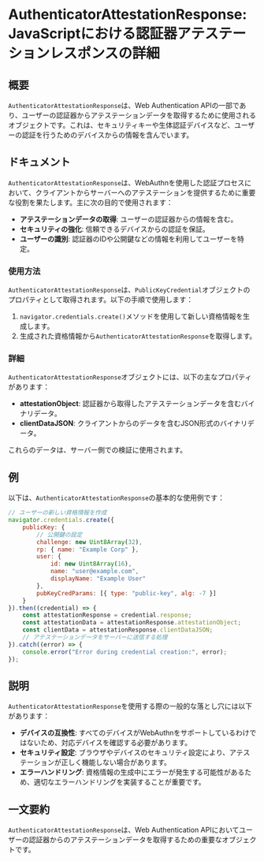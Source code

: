 <!--
Meta Description: # AuthenticatorAttestationResponse: JavaScriptにおける認証器アテステーションレスポンスの詳細 ## 概要 `AuthenticatorAttestationResponse`は、Web Authentication APIの一部であり、ユーザーの認証器か...
Meta Keywords: authenticatorattestationresponse, error, example, user, credential
-->

# AuthenticatorAttestationResponse: JavaScriptにおける認証器アテステーションレスポンスの詳細

## 概要
`AuthenticatorAttestationResponse`は、Web Authentication APIの一部であり、ユーザーの認証器からアテステーションデータを取得するために使用されるオブジェクトです。これは、セキュリティキーや生体認証デバイスなど、ユーザーの認証を行うためのデバイスからの情報を含んでいます。

## ドキュメント
`AuthenticatorAttestationResponse`は、WebAuthnを使用した認証プロセスにおいて、クライアントからサーバーへのアテステーションを提供するために重要な役割を果たします。主に次の目的で使用されます：

- **アテステーションデータの取得**: ユーザーの認証器からの情報を含む。
- **セキュリティの強化**: 信頼できるデバイスからの認証を保証。
- **ユーザーの識別**: 認証器のIDや公開鍵などの情報を利用してユーザーを特定。

### 使用方法
`AuthenticatorAttestationResponse`は、`PublicKeyCredential`オブジェクトのプロパティとして取得されます。以下の手順で使用します：

1. `navigator.credentials.create()`メソッドを使用して新しい資格情報を生成します。
2. 生成された資格情報から`AuthenticatorAttestationResponse`を取得します。

### 詳細
`AuthenticatorAttestationResponse`オブジェクトには、以下の主なプロパティがあります：

- **attestationObject**: 認証器から取得したアテステーションデータを含むバイナリデータ。
- **clientDataJSON**: クライアントからのデータを含むJSON形式のバイナリデータ。

これらのデータは、サーバー側での検証に使用されます。

## 例
以下は、`AuthenticatorAttestationResponse`の基本的な使用例です：

```javascript
// ユーザーの新しい資格情報を作成
navigator.credentials.create({
    publicKey: {
        // 公開鍵の設定
        challenge: new Uint8Array(32),
        rp: { name: "Example Corp" },
        user: {
            id: new Uint8Array(16),
            name: "user@example.com",
            displayName: "Example User"
        },
        pubKeyCredParams: [{ type: "public-key", alg: -7 }]
    }
}).then((credential) => {
    const attestationResponse = credential.response;
    const attestationData = attestationResponse.attestationObject;
    const clientData = attestationResponse.clientDataJSON;
    // アテステーションデータをサーバーに送信する処理
}).catch((error) => {
    console.error("Error during credential creation:", error);
});
```

## 説明
`AuthenticatorAttestationResponse`を使用する際の一般的な落とし穴には以下があります：

- **デバイスの互換性**: すべてのデバイスがWebAuthnをサポートしているわけではないため、対応デバイスを確認する必要があります。
- **セキュリティ設定**: ブラウザやデバイスのセキュリティ設定により、アテステーションが正しく機能しない場合があります。
- **エラーハンドリング**: 資格情報の生成中にエラーが発生する可能性があるため、適切なエラーハンドリングを実装することが重要です。

## 一文要約
`AuthenticatorAttestationResponse`は、Web Authentication APIにおいてユーザーの認証器からのアテステーションデータを取得するための重要なオブジェクトです。